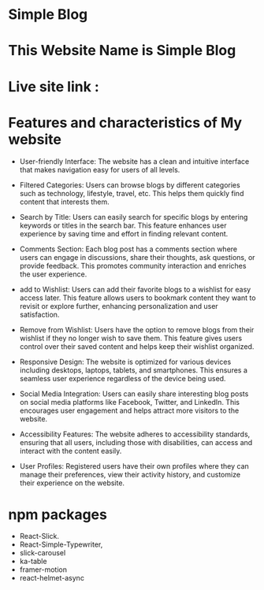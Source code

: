 # Simple Blog
# This Website Name is Simple Blog
# Live site link : 


# Features and characteristics of My website

- User-friendly Interface: The website has a clean and intuitive interface that makes navigation easy for users of all levels.
- Filtered Categories: Users can browse blogs by different categories such as technology, lifestyle, travel, etc. This helps them quickly find content that interests them.
- Search by Title: Users can easily search for specific blogs by entering keywords or titles in the search bar. This feature enhances user experience by saving time and effort in finding relevant content.


- Comments Section: Each blog post has a comments section where users can engage in discussions, share their thoughts, ask questions, or provide feedback. This promotes community interaction and enriches the user experience.


- add to Wishlist: Users can add their favorite blogs to a wishlist for easy access later. This feature allows users to bookmark content they want to revisit or explore further, enhancing personalization and user satisfaction.
- Remove from Wishlist: Users have the option to remove blogs from their wishlist if they no longer wish to save them. This feature gives users control over their saved content and helps keep their wishlist organized.
- Responsive Design: The website is optimized for various devices including desktops, laptops, tablets, and smartphones. This ensures a seamless user experience regardless of the device being used.
- Social Media Integration: Users can easily share interesting blog posts on social media platforms like Facebook, Twitter, and LinkedIn. This encourages user engagement and helps attract more visitors to the website.

- Accessibility Features: The website adheres to accessibility standards, ensuring that all users, including those with disabilities, can access and interact with the content easily.
- User Profiles: Registered users have their own profiles where they can manage their preferences, view their activity history, and customize their experience on the website.

# npm packages 
- React-Slick.
- React-Simple-Typewriter,
- slick-carousel
- ka-table
- framer-motion
- react-helmet-async


